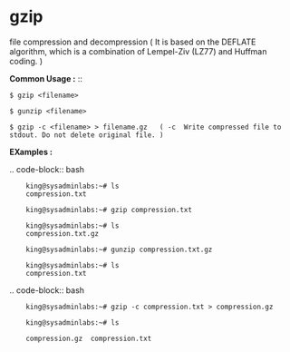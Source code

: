 # gzip 

file compression and decompression (  It is based on the DEFLATE algorithm, which is a combination of Lempel-Ziv (LZ77) and Huffman coding. )

**Common Usage :**  ::

	
	$ gzip <filename>

	$ gunzip <filename>

	$ gzip -c <filename> > filename.gz   ( -c  Write compressed file to stdout. Do not delete original file. )

**EXamples :**

.. code-block:: bash

		king@sysadminlabs:~# ls
		compression.txt

		king@sysadminlabs:~# gzip compression.txt 

		king@sysadminlabs:~# ls
		compression.txt.gz

		king@sysadminlabs:~# gunzip compression.txt.gz 

		king@sysadminlabs:~# ls
		compression.txt


.. code-block:: bash

		king@sysadminlabs:~# gzip -c compression.txt > compression.gz

		king@sysadminlabs:~# ls

		compression.gz  compression.txt